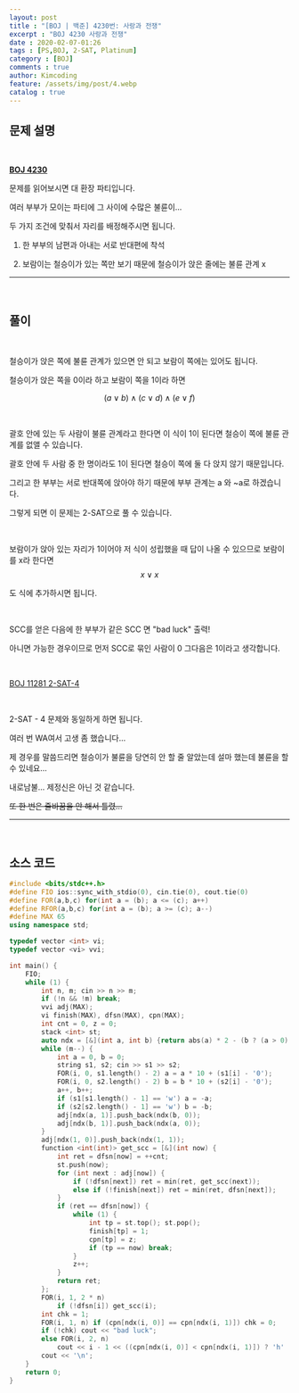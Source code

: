 ```yaml
---
layout: post
title : "[BOJ | 백준] 4230번: 사랑과 전쟁"
excerpt : "BOJ 4230 사랑과 전쟁"
date : 2020-02-07-01:26
tags : [PS,BOJ, 2-SAT, Platinum]
category : [BOJ]
comments : true
author: Kimcoding
feature: /assets/img/post/4.webp
catalog : true
---
```


## 문제 설명

<br/>

**[BOJ 4230](https://www.acmicpc.net/problem/4230)**

문제를 읽어보시면 대 환장 파티입니다.

여러 부부가 모이는 파티에 그 사이에 수많은 불륜이...

두 가지 조건에 맞춰서 자리를 배정해주시면 됩니다.

1. 한 부부의 남편과 아내는 서로 반대편에 착석

2. 보람이는 철승이가 있는 쪽만 보기 때문에 철승이가 앉은 줄에는 불륜 관계 x

---
<br/>

## 풀이

<br/>

철승이가 앉은 쪽에 불륜 관계가 있으면 안 되고 보람이 쪽에는 있어도 됩니다.

철승이가 앉은 쪽을 0이라 하고 보람이 쪽을 1이라 하면

$$ (a \vee b) \wedge (c \vee d) \wedge (e \vee f) $$

<br/>

괄호 안에 있는 두 사람이 불륜 관계라고 한다면 이 식이 1이 된다면 철승이 쪽에 불륜 관계를 없앨 수 있습니다.

괄호 안에 두 사람 중 한 명이라도 1이 된다면 철승이 쪽에 둘 다 앉지 않기 때문입니다.

그리고 한 부부는 서로 반대쪽에 앉아야 하기 때문에 부부 관계는 a 와 ~a로 하겠습니다.

그렇게 되면 이 문제는 2-SAT으로 풀 수 있습니다.

<br/>

보람이가 앉아 있는 자리가 1이어야 저 식이 성립했을 때 답이 나올 수 있으므로 보람이를 x라 한다면
<br/>
$$ x \vee x $$

도 식에 추가하시면 됩니다.

<br/>

SCC를 얻은 다음에 한 부부가 같은 SCC 면 "bad luck" 출력!

아니면 가능한 경우이므로 먼저 SCC로 묶인 사람이 0 그다음은 1이라고 생각합니다.

<br/>

[BOJ 11281 2-SAT-4](https://www.acmicpc.net/problem/11281)

<br/>

2-SAT - 4 문제와 동일하게 하면 됩니다.

여러 번 WA여서 고생 좀 했습니다...

제 경우를 말씀드리면 철승이가 불륜을 당연히 안 할 줄 알았는데 설마 했는데 불륜을 할 수 있네요...

내로남불... 제정신은 아닌 것 같습니다.

~~또 한 번은 줄바꿈을 안 해서 틀렸...~~



---

<br/>

## <i class="fa fa-code"></i> 소스 코드

```cpp
#include <bits/stdc++.h>
#define FIO ios::sync_with_stdio(0), cin.tie(0), cout.tie(0)
#define FOR(a,b,c) for(int a = (b); a <= (c); a++)
#define RFOR(a,b,c) for(int a = (b); a >= (c); a--)
#define MAX 65
using namespace std;

typedef vector <int> vi;
typedef vector <vi> vvi;

int main() {
	FIO;
	while (1) {
		int n, m; cin >> n >> m;
		if (!n && !m) break;
		vvi adj(MAX);
		vi finish(MAX), dfsn(MAX), cpn(MAX);
		int cnt = 0, z = 0;
		stack <int> st;
		auto ndx = [&](int a, int b) {return abs(a) * 2 - (b ? (a > 0) : (a < 0)); };
		while (m--) {
			int a = 0, b = 0;
			string s1, s2; cin >> s1 >> s2;
			FOR(i, 0, s1.length() - 2) a = a * 10 + (s1[i] - '0');
			FOR(i, 0, s2.length() - 2) b = b * 10 + (s2[i] - '0');
			a++, b++;
			if (s1[s1.length() - 1] == 'w') a = -a;
			if (s2[s2.length() - 1] == 'w') b = -b;
			adj[ndx(a, 1)].push_back(ndx(b, 0));
			adj[ndx(b, 1)].push_back(ndx(a, 0));
		}
		adj[ndx(1, 0)].push_back(ndx(1, 1));
		function <int(int)> get_scc = [&](int now) {
			int ret = dfsn[now] = ++cnt;
			st.push(now);
			for (int next : adj[now]) {
				if (!dfsn[next]) ret = min(ret, get_scc(next));
				else if (!finish[next]) ret = min(ret, dfsn[next]);
			}
			if (ret == dfsn[now]) {
				while (1) {
					int tp = st.top(); st.pop();
					finish[tp] = 1;
					cpn[tp] = z;
					if (tp == now) break;
				}
				z++;
			}
			return ret;
		};
		FOR(i, 1, 2 * n)
			if (!dfsn[i]) get_scc(i);
		int chk = 1;
		FOR(i, 1, n) if (cpn[ndx(i, 0)] == cpn[ndx(i, 1)]) chk = 0;
		if (!chk) cout << "bad luck";
		else FOR(i, 2, n)
			cout << i - 1 << ((cpn[ndx(i, 0)] < cpn[ndx(i, 1)]) ? 'h' : 'w') << ' ';
        cout << '\n';
	}
	return 0;
}
```

